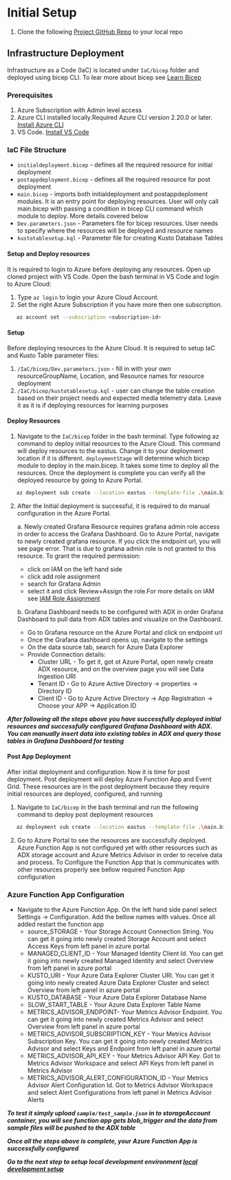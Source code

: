 # Initial Setup

1. Clone the following [Project GitHub Repo](https://github.com/Azure-Samples/real-time-monitoring-and-observability-for-media) to your local repo

## Infrastructure Deployment

Infrastructure as a Code (IaC) is located under `IaC/bicep` folder and deployed using bicep CLI. To lear more about bicep see [Learn Bicep](https://learn.microsoft.com/azure/azure-resource-manager/bicep/learn-bicep)

### Prerequisites

1. Azure Subscription with Admin level access
2. Azure CLI installed locally.Required Azure CLI version 2.20.0 or later. [Install Azure CLI](https://learn.microsoft.com/cli/azure/install-azure-cli)
3. VS Code. [Install VS Code](https://code.visualstudio.com/download)

### IaC File Structure

- `initialdeployment.bicep` - defines all the required resource for initial deployment
- `postappdeployment.bicep` - defines all the required resource for post deployment
- `main.bicep` - imports both initialdeployment and postappdeploment modules. It is an entry point for deploying resources. User will only call main.bicep with passing a condition in bicep CLI command which module to deploy. More details covered below
- `Dev.parameters.json` - Parameters file for bicep resources. User needs to specify where the resources will be deployed and resource names
- `kustotablesetup.kql` - Parameter file for creating Kusto Database Tables

#### Setup and Deploy resources

It is required to login to Azure before deploying any resources. Open up cloned project with VS Code. Open the bash terminal in VS Code and login to Azure Cloud:

1. Type `az login` to login your Azure Cloud Account.
2. Set the right Azure Subscription if you have more then one subscription.

```bash
   az account set --subscription <subscription-id>
```

#### Setup

Before deploying resources to the Azure Cloud. It is required to setup IaC and Kusto Table parameter files:

1. `/IaC/bicep/Dev.parameters.json` - fill in with your own resourceGroupName, Location, and Resource names for resource deployment
2. `/IaC/bicep/kustotablesetup.kql` - user can change the table creation based on their project needs and expected media telemetry data. Leave it as it is if deploying resources for learning purposes

#### Deploy Resources

1. Navigate to the `IaC/bicep` folder in the bash terminal. Type following az command to deploy initial resources to the Azure Cloud. This command will deploy resources to the eastus. Change it to your deployment location if it is different. `deploymentStage` will determine which bicep module to deploy in the main.bicep. It takes some time to deploy all the resources. Once the deployment is complete you can verify all the deployed resource by going to Azure Portal.

```bash
   az deployment sub create --location eastus --template-file .\main.bicep --parameters .\Dev.parameters.json deploymentStage='initialInfra'
```

2. After the Initial deployment is successful, it is required to do manual configuration in the Azure Portal.

   a. Newly created Grafana Resource requires grafana admin role access in order to access the Grafana Dashboard. Go to Azure Portal, navigate to newly created grafana resource. If you click the endpoint url, you will see page error. That is due to grafana admin role is not granted to this resource. To grant the required permission:
   - click on IAM on the left hand side
   - click add role assignment
   - search for Grafana Admin
   - select it and click Review+Assign the role.For more details on IAM see [IAM Role Assignment](https://learn.microsoft.com/azure/role-based-access-control/role-assignments-portal?tabs=current)

   b. Grafana Dashboard needs to be configured with ADX in order Grafana Dashboard to pull data from ADX tables and visualize on the Dashboard.
   - Go to Grafana resource on the Azure Portal and click on endpoint url
   - Once the Grafana dashboard opens up, navigate to the settings
   - On the data source tab, search for Azure Data Explorer
   - Provide Connection details:
     - Cluster URL - To get it, got ot Azure Portal, open newly create ADX resource, and on the overview page you will see Data Ingestion URI
     - Tenant ID - Go to Azure Active Directory -> properties -> Directory ID
     - Client ID - Go to Azure Active Directory -> App Registration -> Choose your APP -> Application ID
  
***After following all the steps above you have successfully deployed initial resources and successfully configured Grafana Dashboard with ADX. You can manually insert data into existing tables in ADX and query those tables in Grafana Dashboard for testing***

#### Post App Deployment

After initial deployment and configuration. Now it is time for post deployment. Post deployment will deploy Azure Function App and Event Grid. These resources are in the post deployment because they require initial resources are deployed, configured, and running

  1. Navigate to `IaC/bicep` in the bash terminal and run the following command to deploy post deployment resources

```bash
   az deployment sub create --location eastus --template-file .\main.bicep --parameters .\Dev.parameters.json deploymentStage='postFunctionApp'
```

   2. Go to Azure Portal to see the resources are successfully deployed. Azure Function App is not configured yet with other resources such as ADX storage account and Azure Metrics Advisor in order to receive data and process. To Configure the Function App that is communicates with other resources properly see bellow required Function App configuration

### Azure Function App Configuration

- Navigate to the Azure Function App. On the left hand side panel select Settings -> Configuration. Add the bellow names with values. Once all added restart the function app
  - source_STORAGE - Your Storage Account Connection String. You can get it going into newly created Storage Account and select Access Keys from left panel in azure portal
  - MANAGED_CLIENT_ID - Your Managed Identity Client Id. You can get it going into newly created Managed Identity and select Overview from left panel in azure portal
  - KUSTO_URI - Your Azure Data Explorer Cluster URI. You can get it going into newly created Azure Data Explorer Cluster and select Overview from left panel in azure portal
  - KUSTO_DATABASE - Your Azure Data Explorer Database Name
  - SLOW_START_TABLE - Your Azure Data Explorer Table Name
  - METRICS_ADVISOR_ENDPOINT- Your Metrics Advisor Endpoint. You can get it going into newly created Metrics Advisor and select Overview from left panel in azure portal
  - METRICS_ADVISOR_SUBSCRIPTION_KEY - Your Metrics Advisor Subscription Key. You can get it going into newly created Metrics Advisor and select Keys and Endpoint from left panel in azure portal
  - METRICS_ADVISOR_API_KEY - Your Metrics Advisor API Key. Got to Metrics Advisor Workspace and select API Keys from left panel in Metrics Advisor
  - METRICS_ADVISOR_ALERT_CONFIGURATION_ID - Your Metrics Advisor Alert Configuration Id. Got to Metrics Advisor Workspace and select Alert Configurations from left panel in Metrics Advisor Alerts

***To test it simply upload `sample/test_sample.json` in to storageAccount container, you will see function app gets blob_trigger and the data from sample files will be pushed to the ADX table***

***Once all the steps above is complete, your Azure Function App is successfully configured***

***Go to the next step to setup local development environment [local development setup](/docs/2_local_development_setup.md)***
